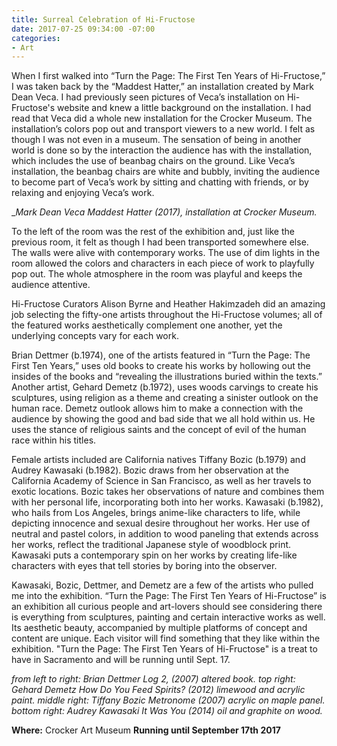 ```yaml
---
title: Surreal Celebration of Hi-Fructose
date: 2017-07-25 09:34:00 -07:00
categories:
- Art
---
```


When I first walked into “Turn the Page: The First Ten Years of Hi-Fructose,” I was taken back by the “Maddest Hatter,” an installation created by Mark Dean Veca. I had previously seen pictures of Veca’s installation on Hi-Fructose's website and knew a little background on the installation. I had read that Veca did a whole new installation for the Crocker Museum. The installation’s colors pop out and transport viewers to a new world. I felt as though I was not even in a museum. The sensation of being in another world is done so by the interaction the audience has with the installation, which includes the use of beanbag chairs on the ground. Like Veca’s installation, the beanbag chairs are white and bubbly, inviting the audience to become part of Veca’s work by sitting and chatting with friends, or by relaxing and enjoying Veca’s work.

__Mark Dean Veca  Maddest Hatter  (2017),  installation at Crocker Museum._

To the left of the room was the rest of the exhibition and, just like the previous room, it felt as though I had been transported somewhere else. The walls were alive with contemporary works. The use of dim lights in the room allowed the colors and characters in each piece of work to playfully pop out. The whole atmosphere in the room was playful and keeps the audience attentive.  

Hi-Fructose Curators Alison Byrne and Heather Hakimzadeh did an amazing job selecting the fifty-one artists throughout the Hi-Fructose volumes; all of the featured works aesthetically complement one another, yet the underlying concepts vary for each work. 

Brian Dettmer (b.1974), one of the artists featured in “Turn the Page: The First Ten Years,” uses old books to create his works by hollowing out the insides of the books and “revealing the illustrations buried within the texts.” Another artist, Gehard Demetz (b.1972), uses woods carvings to create his sculptures, using religion as a theme and creating a sinister outlook on the human race. Demetz outlook allows him to make a connection with the audience by showing the good and bad side that we all hold within us. He uses the stance of religious saints and the concept of evil of the human race within his titles.
 
Female artists included are California natives Tiffany Bozic (b.1979) and Audrey Kawasaki (b.1982). Bozic draws from her observation at the California Academy of Science in San Francisco, as well as her travels to exotic locations. Bozic takes her observations of nature and combines them with her personal life, incorporating both into her works. Kawasaki (b.1982), who hails from Los Angeles, brings anime-like characters to life, while depicting  innocence and sexual desire throughout her works. Her use of neutral and pastel colors, in addition to wood paneling that extends across her works, reflect the traditional Japanese style of woodblock print. Kawasaki puts a contemporary spin on her works by creating life-like characters with eyes that tell stories by boring into the observer.

Kawasaki, Bozic, Dettmer, and Demetz are a few of the artists who pulled me into the exhibition. “Turn the Page: The First Ten Years of Hi-Fructose” is an exhibition all curious people and art-lovers should see considering there is everything from sculptures, painting and certain interactive works as well. Its aesthetic beauty, accompanied by multiple platforms of concept and content are unique. Each visitor will find something that they like within the exhibition. "Turn the Page: The First Ten Years of Hi-Fructose" is a treat to have in Sacramento and will be running until Sept. 17. 


_from left to right: Brian Dettmer Log 2, (2007) altered book._
_top right: Gehard Demetz How Do You Feed Spirits? (2012) limewood and acrylic paint._
_middle right: Tiffany Bozic Metronome (2007) acrylic on maple panel._
_bottom right: Audrey Kawasaki It Was You (2014) oil and graphite on wood._

__Where:__ Crocker Art Museum
__Running until September 17th 2017__